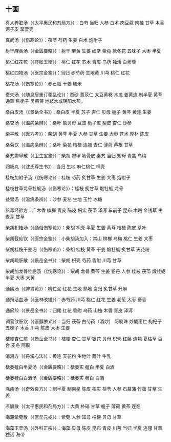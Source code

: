 ## 十画

真人养脏汤（《太平惠民和剂局方》）：白芍 当归 人参 白术 肉豆蔻 肉桂 甘草 木香 诃子皮 罂粟壳

真武汤（《伤寒论》）：茯苓 芍药 生姜 白术 炮附子

射干麻黄汤（《金匮要略》）：射干 麻黄 生姜 细辛 紫菀 款冬花 五味子 大枣 半夏

桃仁红花煎（《痧胀玉衡》）：桃仁 红花 苏木 青皮 乌药 独活 白蒺藜

桃红四物汤（《医宗金鉴》)：当归 赤芍药 生地黄 川芎 桃仁 红花

桃花汤（《伤寒论》）：赤石脂 干姜 粳米

蚕矢汤（《随息居重订藿乱论》)：蚕砂 薏苡仁 大豆黄卷 木瓜 姜黄连 制半夏 黄芩 通草 焦栀子 吴茱萸 地浆水或阴阳水煎。

桑白皮汤（《景岳全书》)：桑白皮 半夏 苏子 杏仁 贝母 栀子 黄芩 黄连 生姜

桑杏汤（《温病条辨》）：桑叶 象贝母 豆豉 栀子皮 梨皮 杏仁 沙参

柴平散（《医方考》）：柴胡 黄芩 半夏 人参 甘草 生姜 大枣 苍术 厚朴 陈皮

桑菊饮（《温病条辨》）：桑叶 菊花 桔梗 连翘 杏仁 薄荷 芦根 甘草

秦艽鳖甲散（《卫生宝鉴》）：柴胡 鳖甲 地骨皮 秦艽 当归 知母 青蒿 乌梅

润肠丸（《沈氏尊生书》)：当归 生地 麻仁桃仁 枳壳

桂枝加附子汤（《伤寒论》）：桂枝 芍药 炙甘草 生姜 大枣 炮附子

桂枝甘草龙骨牡蛎汤（《伤寒论》）：桂枝 炙甘草 煅牡蛎 龙骨

益胃汤（《温病条辨》）：沙参 麦冬 生地 玉竹 冰糖

铅毒经验方：广木香 槟榔 青皮 陈皮 枳实 茯苓 泽泻 车前子 昆布 木贼 金钱草 生麦芽 甘草

柴胡枳桔汤（《通俗伤寒论》）：柴胡 枳壳 半夏 生姜 黄芩 桔梗 陈皮 茶叶

柴胡截疟饮（《医宗金鉴》）：小柴胡汤加入：常山 槟榔 乌梅 桃仁 生姜 大枣

柴胡桂枝干姜汤（《伤寒论》）：柴胡 桂枝 黄芩 干姜 煅牡蛎 炙甘草 天花粉

柴胡疏肝散（《景岳全书》）：柴胡 枳壳 芍药 香附 川芎 甘草

柴胡加龙骨牡疬汤（《伤寒论》）：柴胡 龙骨 黄芩 生姜 铅丹 人参 桂枝 茯苓 煅牡蛎 半夏 大枣 大黄

通幽汤（《脾胃论》）：桃仁泥 红花 生地 熟地 当归 炙甘草 升麻

通窍活血汤（《医林改错》）：赤芍药 川芎 桃仁 红花 生姜 老葱 大枣 麝香

通瘀煎（《景岳全书》）：归尾 红花 香附 乌药 山楂 木香 青皮 泽泻

调营敛肝饮（《医醇賸义》）：当归 茯苓 白芍药（酒炒） 阿胶珠 炒酸枣仁 枸杞子 五味子 木香 川芎 陈皮 大枣 生姜

桔梗杏仁煎（《景岳全书》）：桔梗 杏仁 甘草 银花 贝母 枳壳 红藤 连翘 夏枯草 百合 麦冬 阿胶

消渴方（《丹溪心法》）：黄连 天花粉 生地汁 藕汁 牛乳

栝蒌薤白半夏汤（《金匮要略》）：栝蒌实 薤白 半夏 白酒

栝蒌薤白白酒汤（《金匮要略》）：栝蒌实 薤白 白酒

涤痰汤（《奇效良方》）：制半夏 制南星 陈皮 枳实 茯苓 人参 石菖蒲 竹茹 甘草 生姜

凉膈散（《太平惠民和剂局方》）：大黄 朴硝 甘草 栀子 薄荷 黄芩 连翘

海藏紫菀散（《医垒元戎》）：紫菀 人参 知母 桔梗 贝母 甘草

海藻玉壶汤（《外科正宗》）：海藻 贝母 陈皮 昆布 青皮 川芎 当归 半夏 连翘 甘草 独活 海带
